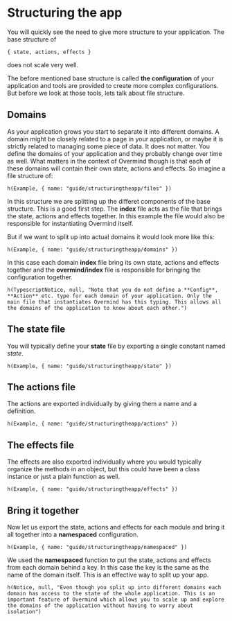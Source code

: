 # Structuring the app

You will quickly see the need to give more structure to your application. The base structure of

`{ state, actions, effects }`

does not scale very well.

The before mentioned base structure is called **the configuration** of your application and tools are provided to create more complex configurations. But before we look at those tools, lets talk about file structure.

## Domains

As your application grows you start to separate it into different domains. A domain might be closely related to a page in your application, or maybe it is strictly related to managing some piece of data. It does not matter. You define the domains of your application and they probably change over time as well. What matters in the context of Overmind though is that each of these domains will contain their own state, actions and effects. So imagine a file structure of:

```marksy
h(Example, { name: "guide/structuringtheapp/files" })
```

In this structure we are splitting up the differet components of the base structure. This is a good first step. The **index** file acts as the file that brings the state, actions and effects together. In this example the file would also be responsible for instantiating Overmind itself.

But if we want to split up into actual domains it would look more like this:

```marksy
h(Example, { name: "guide/structuringtheapp/domains" })
```

In this case each domain **index** file bring its own state, actions and effects together and the **overmind/index** file is responsible for bringing the configuration together.

```marksy
h(TypescriptNotice, null, "Note that you do not define a **Config**, **Action** etc. type for each domain of your application. Only the main file that instantiates Overmind has this typing. This allows all the domains of the application to know about each other.")
```

## The state file

You will typically define your **state** file by exporting a single constant named *state*.

```marksy
h(Example, { name: "guide/structuringtheapp/state" })
```

## The actions file

The actions are exported individually by giving them a name and a definition.

```marksy
h(Example, { name: "guide/structuringtheapp/actions" })
```

## The effects file

The effects are also exported individually where you would typically organize the methods in an object, but this could have been a class instance or just a plain function as well.

```marksy
h(Example, { name: "guide/structuringtheapp/effects" })
```

## Bring it together

Now let us export the state, actions and effects for each module and bring it all together into a **namespaced** configuration.

```marksy
h(Example, { name: "guide/structuringtheapp/namespaced" })
```

We used the **namespaced** function to put the state, actions and effects from each domain behind a key. In this case the key is the same as the name of the domain itself. This is an effective way to split up your app. 

```marksy
h(Notice, null, "Even though you split up into different domains each domain has access to the state of the whole application. This is an important feature of Overmind which allows you to scale up and explore the domains of the application without having to worry about isolation")
```